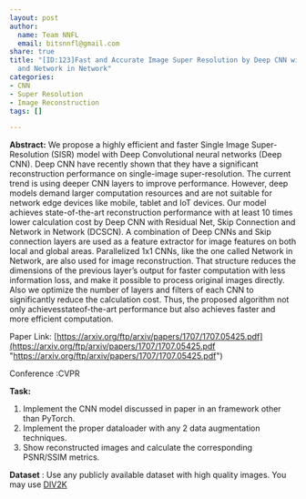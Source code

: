 ```yaml
---
layout: post
author:
  name: Team NNFL
  email: bitsnnfl@gmail.com
share: true
title: "[ID:123]Fast and Accurate Image Super Resolution by Deep CNN with Skip Connection
  and Network in Network"
categories:
- CNN
- Super Resolution
- Image Reconstruction
tags: []

---
```

**Abstract:** We propose a highly efficient and faster Single Image Super-Resolution (SISR) model with Deep Convolutional neural networks (Deep CNN). Deep CNN have recently shown that they have a significant reconstruction performance on single-image super-resolution. The current trend is using deeper CNN layers to improve performance. However, deep models demand larger computation resources and are not suitable for network edge devices like mobile, tablet and IoT devices. Our model achieves state-of-the-art reconstruction performance with at least 10 times lower calculation cost by Deep CNN with Residual Net, Skip Connection and Network in Network (DCSCN). A combination of Deep CNNs and Skip connection layers are used as a feature extractor for image features on both local and global areas. Parallelized 1x1 CNNs, like the one called Network in Network, are also used for image reconstruction. That structure reduces the dimensions of the previous layer’s output for faster computation with less information loss, and make it possible to process original images directly. Also we optimize the number of layers and filters of each CNN to significantly reduce the calculation cost. Thus, the proposed algorithm not only achievesstateof-the-art performance but also achieves faster and more efficient computation.

Paper Link: [https://arxiv.org/ftp/arxiv/papers/1707/1707.05425.pdf](https://arxiv.org/ftp/arxiv/papers/1707/1707.05425.pdf "https://arxiv.org/ftp/arxiv/papers/1707/1707.05425.pdf")

Conference :CVPR

**Task:**

1. Implement the CNN model discussed in paper in an framework other than PyTorch.
2.  Implement the proper dataloader with any 2 data augmentation techniques.
3. Show reconstructed images and calculate the corresponding PSNR/SSIM metrics.

**Dataset** : Use any publicly available dataset with high quality images. You may use  [DIV2K](https://data.vision.ee.ethz.ch/cvl/DIV2K/)
